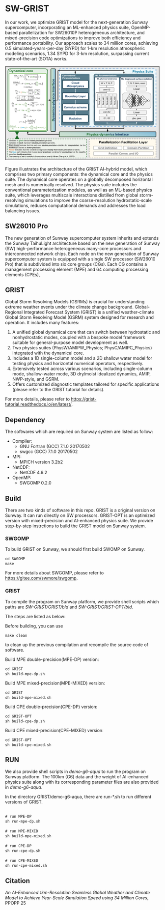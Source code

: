 # SW-GRIST

In our work, we optimize GRIST model for the next-generation Sunway supercomputer, incorporating an ML-enhanced physics suite, OpenMP-based parallelization for SW26010P heterogeneous architecture, and mixed-precision code optimizations to improve both efficiency and performance portability. Our approach scales to 34 million cores, achieving 0.5 simulated-years-per-day (SYPD) for 1-km resolution atmospheric modeling scenarios, 1.34 SYPD for 3-km resolution, surpassing current state-of-the-art (SOTA) works. 

 ![The architecture of our AI-enhanced GRIST model](./overview.png)

Figure illustrates the architecture of the GRIST AI-hybrid model, which comprises two primary components: the dynamical core and the physics suite. The dynamical core operates on a globally decomposed horizontal mesh and is numerically resolved. The physics suite includes the conventional parameterization modules, as well as an ML-based physics suite, which leverages multiscale interactions distilled from global storm-resolving simulations to improve the coarse-resolution hydrostatic-scale simulations, reduces computational demands and addresses the load balancing issues.

## SW26010 Pro 

The new generation of Sunway supercomputer system inherits and extends the Sunway TaihuLight architecture based on the new generation of Sunway (SW) high-performance heterogeneous many-core processors and interconnected network chips. Each node on the new generation of Sunway supercomputer system is equipped with a single SW processor (SW26010 Pro) that is subdivided into six core groups (CGs). Each CG contains a management processing element (MPE) and 64 computing processing elements (CPEs),



## GRIST
Global Storm Resolving Models (GSRMs) is crucial for understanding extreme weather events under the climate change
background. Global-Regional Integrated Forecast System (GRIST) is  a unified weather-climate Global Storm Resolving Model (GSRM)  system designed for research and operation. It includes many features:

1. A unified global dynamical core that can switch between hydrostatic and nonhydrostatic modes, coupled with a bespoke model framework suitable for general-purpose model development as well.  
2. Two physics suites (PhysW/AMIPW_Physics; PhysC/AMIPC_Physics) integrated with the dynamical core.  
3. Includes a 1D single-column model and a 2D shallow water model for testing physics and horizontal numerical operators, respectively.  
4. Extensively tested across various scenarios, including single-column mode, shallow-water mode, 3D dry/moist idealized dynamics, AMIP, NWP-style, and GSRM.  
5. Offers customized diagnostic templates tailored for specific applications (please refer to the GRIST tutorial for details).  

For more details, please refer to https://grist-tutorial.readthedocs.io/en/latest/.


## Dependency 

The softwares which are required on Sunway system are listed as follow:
* Compiler:
    + GNU Fortran (GCC) 7.1.0 20170502
    + swgcc (GCC) 7.1.0 20170502
* MPI:
    +  MPICH version 3.2b2
* NetCDF:
    + NetCDF 4.9.2
* OpenMP:
    + SWGOMP 0.2.0 

## Build


There are two kinds of software in this repo. GRIST is a original version on Sunway.  It can run directly on SW processors. GRIST-OPT is an optimized version with mixed-precision and  AI-enhanced physics suite. We provide step-by-step instrctions to build the GRIST model on Sunway system. 


### SWGOMP
To build GRIST on Sunway, we should first build SWOMP on Sunway. 

``` shell
cd SWGOMP 
make
```

For more details about SWGOMP, please refer to https://gitee.com/swmore/swgomp. 



### GRIST



To compile the program on Sunway platform, we provide shell scripts which paths are *SW-GRIST/GRIST/bld* and *SW-GRIST/GRIST-OPT/bld*. 

The steps are listed as below:

Before building, you can use

``` shell
make clean
```

to clean up the previous compilation and recompile the source code of software.



Build MPE double-precision(MPE-DP) version: 

``` shell 
cd GRIST 
sh build-mpe-dp.sh
```

 Build MPE mixed-precision(MPE-MIXED) version: 


``` shell 
cd GRIST 
sh build-mpe-mixed.sh
```

Build CPE double-precision(CPE-DP) version:

``` shell 
cd GRIST-OPT
sh build-cpe-dp.sh
```

Build CPE mixed-precision(CPE-MIXED) version: 

``` shell
cd GRIST-OPT
sh build-cpe-mixed.sh
```



## RUN 

We also provide  shell scripts in *demo-g6-aqua* to run the program on Sunway platform.  The 100km (G6) data and the weight of AI-enhanced physics suite along with its corresponding parameter files are also provided in *demo-g6-aqua*. 

In the directory GRIST/demo-g6-aqua, there are run-*.sh to run different versions of GRIST. 

``` shell 

# run MPE-DP
sh run-mpe-dp.sh

# run MPE-MIXED
sh build-mpe-mixed.sh

# run CPE-DP
sh run-cpe-dp.sh

# run CPE-MIXED
sh run-cpe-mixed.sh

```


## Citation 


*An AI-Enhanced 1km-Resolution Seamless Global Weather and Climate Model to Achieve Year-Scale Simulation Speed using 34 Million Cores*, PPOPP 25





